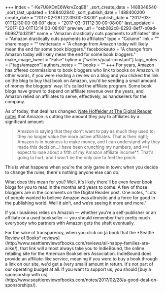 +++
index = "-Ke7U8XOnE6WkrvZcqE8"
_sort_create_date = 1488348540
_sort_last_updated = 1488402840
_sort_publish_date = 1488400200
create_date = "2017-02-28T22:09:00-08:00"
publish_date = "2017-03-01T12:30:00-08:00"
date = "2017-03-01T12:30:00-08:00"
last_updated = "2017-03-01T13:14:00-08:00"
preview_url = "ceb082c8-6293-8ef7-b0ad-6b987fdd319f"
name = "Amazon drastically cuts payments to affiliates"
title = "Amazon drastically cuts payments to affiliates"
type = "Column"
link = ""
shareimage = ""
twitterauto = "A change from Amazon today will likely mean the end for some book bloggers."
facebookauto = "A change from Amazon today will likely mean the end for some book bloggers."
make_image_tweet = "False"
byline = ["writers/paul-constant"]
tags_notes = ["tags/amazon"]
authors_notes = ""
books = ""
+++
For years, Amazon has offered commissions to book bloggers who link to books on Amazon. In other words, if you were reading a review on a blog and you clicked the link on the blog to buy that book on Amazon, you'd be sending a small amount of money the bloggers' way. It's called the affiliate program. Some book blogs have grown to depend on affiliate revenue over the years, and Amazon relied on affiliates to serve, effectively, as handsellers for the company.

As of today, that deal has changed. [Nate Hoffelder at The Digital Reader notes](http://the-digital-reader.com/2017/02/24/say-good-bye-book-ebook-bloggers-amazon-changed-fee-schedule-affiliate-program/) that Amazon is cutting the amount they pay to affiliates by a significant amount: 

<blockquote>Amazon is saying that they don't want to pay as much they used to; they no longer value the more active affiliates. That is their right; Amazon is in business to make money, and I can understand why they made this decision...I have been crunching my numbers, and **I expect to lose about a fifth of my Amazon affiliate income**. That's going to hurt, and I won't be the only one to feel the pinch.</blockquote>

This is what happens when you're the only game in town: when you decide to change the rules, there's nothing anyone else can do.

What does this mean for you? Well, it's likely there'll be even fewer book blogs for you to read in the months and years to come. A few of those bloggers are in the comments on the Digital Reader post. One notes, "Lots of people wanted to believe Amazon was altruistic and a force for good in the publishing world. Well it ain’t, and we’re seeing it more and more." 

If your business relies on Amazon — whether you're a self-publisher or an affiliate or a used bookseller — you should remember that: pretty much everybody who partners with Amazon gets the shaft eventually.

<p class="footer">For the sake of transparency, when you click on [a book that the *Seattle Review of Books* reviews](http://www.seattlereviewofbooks.com/reviews/all-happy-families-are-alike/), that link will almost always take you to IndieBound, the online retailing site for the American Booksellers Association. IndieBound does provide an affiliate-like service, meaning if you were to buy a book through a link on our site, we'd get a (very small) amount in return. It's not part of our operating budget at all. If you want to support us, you should [buy a sponsorship with us](http://www.seattlereviewofbooks.com/notes/2017/02/28/a-good-deal-on-sponsorships/).</p>